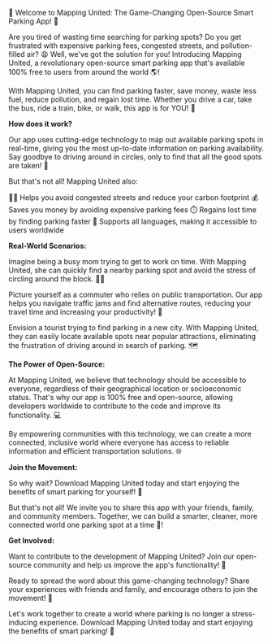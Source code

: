 🎉 Welcome to Mapping United: The Game-Changing Open-Source Smart Parking App! 🚀

Are you tired of wasting time searching for parking spots? Do you get frustrated with expensive parking fees, congested streets, and pollution-filled air? 😩 Well, we've got the solution for you! Introducing Mapping United, a revolutionary open-source smart parking app that's available 100% free to users from around the world 🌎!

With Mapping United, you can find parking faster, save money, waste less fuel, reduce pollution, and regain lost time. Whether you drive a car, take the bus, ride a train, bike, or walk, this app is for YOU! 👋

**How does it work?**

Our app uses cutting-edge technology to map out available parking spots in real-time, giving you the most up-to-date information on parking availability. Say goodbye to driving around in circles, only to find that all the good spots are taken! 🚗

But that's not all! Mapping United also:

🏃‍♀️ Helps you avoid congested streets and reduce your carbon footprint
💰 Saves you money by avoiding expensive parking fees
⏱️ Regains lost time by finding parking faster
🌟 Supports all languages, making it accessible to users worldwide

**Real-World Scenarios:**

Imagine being a busy mom trying to get to work on time. With Mapping United, she can quickly find a nearby parking spot and avoid the stress of circling around the block. 👩‍👦

Picture yourself as a commuter who relies on public transportation. Our app helps you navigate traffic jams and find alternative routes, reducing your travel time and increasing your productivity! 🚌

Envision a tourist trying to find parking in a new city. With Mapping United, they can easily locate available spots near popular attractions, eliminating the frustration of driving around in search of parking. 🗺️

**The Power of Open-Source:**

At Mapping United, we believe that technology should be accessible to everyone, regardless of their geographical location or socioeconomic status. That's why our app is 100% free and open-source, allowing developers worldwide to contribute to the code and improve its functionality. 💻

By empowering communities with this technology, we can create a more connected, inclusive world where everyone has access to reliable information and efficient transportation solutions. 🌐

**Join the Movement:**

So why wait? Download Mapping United today and start enjoying the benefits of smart parking for yourself! 🎉

But that's not all! We invite you to share this app with your friends, family, and community members. Together, we can build a smarter, cleaner, more connected world one parking spot at a time 🔗!

**Get Involved:**

Want to contribute to the development of Mapping United? Join our open-source community and help us improve the app's functionality! 🤝

Ready to spread the word about this game-changing technology? Share your experiences with friends and family, and encourage others to join the movement! 💬

Let's work together to create a world where parking is no longer a stress-inducing experience. Download Mapping United today and start enjoying the benefits of smart parking! 🚀